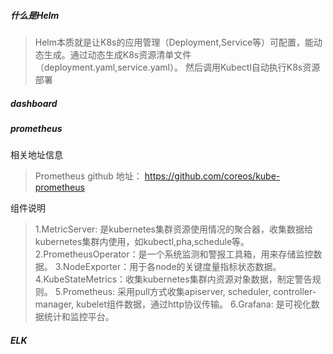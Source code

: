 ##### 什么是Helm
> Helm本质就是让K8s的应用管理（Deployment,Service等）可配置，能动态生成。通过动态生成K8s资源清单文件（deployment.yaml,service.yaml）。
然后调用Kubectl自动执行K8s资源部署

##### dashboard

##### prometheus
相关地址信息
> Prometheus github 地址： https://github.com/coreos/kube-prometheus

组件说明
> 1.MetricServer: 是kubernetes集群资源使用情况的聚合器，收集数据给kubernetes集群内使用，如kubectl,pha,schedule等。
> 2.PrometheusOperator：是一个系统监测和警报工具箱，用来存储监控数据。
> 3.NodeExporter：用于各node的关键度量指标状态数据。
> 4.KubeStateMetrics：收集kubernetes集群内资源对象数据，制定警告规则。
> 5.Prometheus: 采用pull方式收集apiserver, scheduler, controller-manager, kubelet组件数据，通过http协议传输。
> 6.Grafana: 是可视化数据统计和监控平台。

##### ELK
